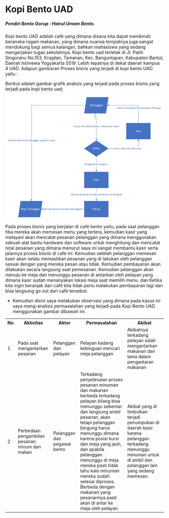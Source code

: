 <h1> Kopi Bento UAD </h2>

##### _Pendiri Bento Gorup : Hairul Umam Bento._

Kopi bento UAD adalah café yang dimana disana kita dapat menikmati beraneka ragam makanan, yang dimana nuansa tempatnya juga sangat mendukung bagi semua kalangan, bahkan mahasiswa yang sedang mengerjakan tugas sekolahnya. Kopi bento uad terletak di Jl. Patih Singoranu No.153, Kragilan, Tamanan, Kec. Banguntapan, Kabupaten Bantul, Daerah Istimewa Yogyakarta 5519. Lebih tepatnya di dekat daerah kampus 4 UAD. Adapun gambaran Proses bisnis yang terjadi di kopi bento UAD yaitu :

Berikut adalah gambar grafik analisis yang terjadi pada proses bisnis yang terjadi pada kopi bento uad;

<img src="https://raw.githubusercontent.com/akbar5yn/tekweb2022/redesign-tampilan/img/Gambar5.png">

Pada proses bisnis yang berjalan di café bento yaitu, pada saat pelanggan tiba mereka akan memesan menu yang tertera, kemudian kasir yang melayani akan mencatat pesanan pelanggan yang dimana menggunakan sebuah alat bantu hardware dan software untuk menghitung dan mencatat total pesanan yang dimana menurut saya ini sangat membantu kasir serta jalannya proses bisnis di café ini. Kemudian setelah pelanggan memesan kasir akan selalu memastikan pesanan yang di lakukan oleh pelanggan sesuai dengan yang mereka pesan atau tidak. Kemudian pembayaran akan dilakukan secara langsung saat pemesanan. Kemudian pelanggan akan menuju ke meja dan menunggu pesanan di antarkan oleh pelayan yang dimana kasir sudah menanyakan lokasi meja saat memilih menu. dan Ketika kita ingin beranjak dari café kita tidak perlu malakukan pembayaran lagi dan bisa langsung go out dari café tersebut.

- Kemudian disini saya melakukan observasi yang dimana pada kasus ini saya meng-analisis permasalahan yang terjadi pada Kopi Bento UAD menggunakan gambar dibawah ini:

<table>
<tr>
    <th>No</th>
    <th>Aktivitas</th>
    <th>Aktor</th>
    <th>Permasalahan</th>
    <th>Akibat</th>
</tr>
<tr>
    <td>1</td>
    <td>Pada saat mengantarkan pesanan</td>
    <td>Pelanggan dan pelayan </td>
    <td>Pelayan kadang kebinguan mencari meja pelanggan</td>
    <td>Akibatnya terkadang pelayan salah mengantarkan makanan dan lama dalam pengantaran makanan</td>
</tr>

<tr>
<td>2</td>
<td>Perbedaan pengambilan pesanan minum dan makan</td>
<td>Pelanggan dan pegawai bento </td>
<td>Terkadang penyelesaian proses pesanan minuman dan makanan berbeda terkadang pelayan bilang bisa menunggu sebentar dan langsung ambil pesanan, akan tetapi pelanggan bingung harus menunggu dimana karena posisi kursi dan meja yang jauh, dan apabila pelanggan menunggu di meja mereka pasti tidak tahu kalo minuman mereka sudah selesai diproses. Berbeda dengan makanan yang pesanannya pasti akan di antar ke meja oleh pelayan</td>
<td>Akibat yang di timbulkan terjadi penumpukan di daerah kasir karena pelanggan terkadang menunggu minuman untuk di ambil dan pelanggan lain yang sedang memesan.</td>

</tr>
</table>
